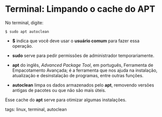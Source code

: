 # Terminal: Limpando o cache do APT


No terminal, digite:

```
$ sudo apt autoclean
```

- **$** indica que você deve usar o **usuário comum** para fazer essa operação.

- **sudo** serve para pedir permissões de administrador temporariamente.

- **apt** do inglês, *Advanced Package Tool*, em português, Ferramenta de Empacotamento Avançada; é a ferramenta que nos ajuda na instalação, atualização e desinstalação de programas, entre outras funções.

- **autoclean** limpa os dados armazenados pelo **apt**, removendo versões antigas de pacotes ou que não são mais úteis.

Esse cache do **apt** serve para otimizar algumas instalações.

tags: linux, terminal, autoclean
